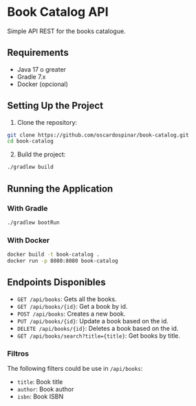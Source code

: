 # Book Catalog API

Simple API REST for the books catalogue.

## Requirements

- Java 17 o greater
- Gradle 7.x
- Docker (opcional)

## Setting Up the Project

1. Clone the repository:
```bash
git clone https://github.com/oscardospinar/book-catalog.git
cd book-catalog
```

2. Build the project:
```bash
./gradlew build
```

## Running the Application
### With Gradle
```bash
./gradlew bootRun
``` 
### With Docker
```bash
docker build -t book-catalog .
docker run -p 8080:8080 book-catalog
```
## Endpoints Disponibles
- `GET /api/books`: Gets all the books.
- `GET /api/books/{id}`: Get a book by id.
- `POST /api/books`: Creates a new book.
- `PUT /api/books/{id}`: Update a book based on the id.
- `DELETE /api/books/{id}`: Deletes a book based on the id.
- `GET /api/books/search?title={title}`: Get books by title.


### Filtros
The following filters could be use in `/api/books`:
 * `title`: Book title
 * `author`: Book author
 * `isbn`: Book ISBN
